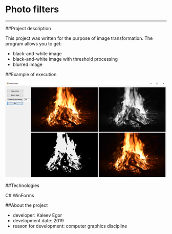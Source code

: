﻿# Photo filters

---

##Project description

This project was written for the purpose of image transformation.  The program allows you to get:
- black-and-white image
- black-and-white image with threshold processing
- blurred image

##Example of execution

![alt text](Photo/Screenshot_1.png)

##Technologies

C# WinForms

##About the project

- developer: Kaleev Egor
- development date: 2019
- reason for development: computer graphics discipline



 
